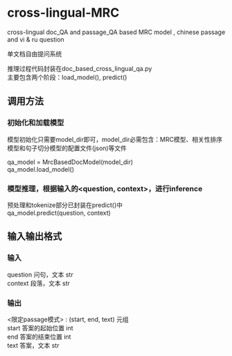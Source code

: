 # cross-lingual-MRC
cross-lingual doc_QA and passage_QA based MRC model , chinese passage and  vi &amp; ru question

单文档自由提问系统                                                                                                                                                          

推理过程代码封装在doc_based_cross_lingual_qa.py  
主要包含两个阶段：load_model(), predict()

## 调用方法

### 初始化和加载模型
模型初始化只需要model_dir即可，model_dir必需包含：MRC模型、相关性排序模型和句子切分模型的配置文件(json)等文件

qa_model = MrcBasedDocModel(model_dir)  
qa_model.load_model()

### 模型推理，根据输入的<question, context>，进行inference
预处理和tokenize部分已封装在predict()中  
qa_model.predict(question, context)

## 输入输出格式

### 输入
question    问句，文本  str  
context 段落，文本  str

### 输出
<限定passage模式> : (start, end, text)  元组  
start   答案的起始位置  int  
end 答案的结束位置  int  
text    答案，文本  str
